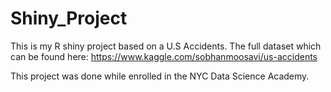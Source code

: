 # Shiny_Project
This is my R shiny project based on a U.S Accidents. The full dataset which can be found here: https://www.kaggle.com/sobhanmoosavi/us-accidents

This project was done while enrolled in the NYC Data Science Academy.
